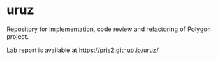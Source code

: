 # uruz

Repository for implementation, code review and refactoring of Polygon project.

Lab report is available at https://pris2.github.io/uruz/
